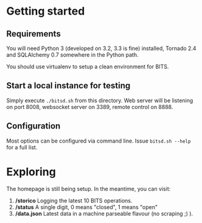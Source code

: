 Getting started
===============

Requirements
------------

You will need Python 3 (developed on 3.2, 3.3 is fine) installed,
Tornado 2.4 and SQLAlchemy 0.7 somewhere in the Python path.

You should use virtualenv to setup a clean environment for BITS.

Start a local instance for testing
----------------------------------

Simply execute `./bitsd.sh` from this directory. Web server will be listening on
port 8008, websocket server on 3389, remote control on 8888.

Configuration
-------------

Most options can be configured via command line. Issue `bitsd.sh --help`
for a full list.

Exploring
=========

The homepage is still being setup. In the meantime, you can visit:

1. **/storico** Logging the latest 10 BITS operations.
2. **/status** A single digit, 0 means "closed", 1 means "open"
3. **/data.json** Latest data in a machine parseable flavour (no scraping ;) ).
